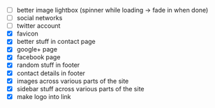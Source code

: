 - [ ] better image lightbox (spinner while loading -> fade in when done)
- [ ] social networks
- [ ] twitter account
- [x] favicon
- [x] better stuff in contact page
- [x] google+ page
- [x] facebook page
- [x] random stuff in footer
- [x] contact details in footer
- [x] images across various parts of the site
- [x] sidebar stuff across various parts of the site
- [x] make logo into link